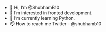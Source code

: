 - 👋 Hi, I’m @ShubhamB10
- 👀 I’m interested in fronted development.
- 🌱 I’m currently learning Python. 
- 📫 How to reach me Twitter - @shubhamb10

<!---
ShubhamB10/ShubhamB10 is a ✨ special ✨ repository because its `README.md` (this file) appears on your GitHub profile.
You can click the Preview link to take a look at your changes.
--->
